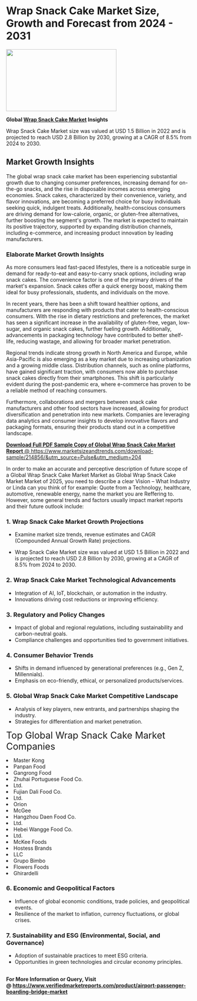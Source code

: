 <H1>Wrap Snack Cake Market Size, Growth and Forecast from 2024 - 2031</H1><img class="aligncenter size-medium wp-image-584254" src="https://thirdeyenews.in/wp-content/uploads/2024/09/Global-Market-Research-300x168.jpeg" alt="" width="300" height="168" /><p><strong>Global&nbsp;<a href="https://www.marketsizeandtrends.com/download-sample/214856/&amp;utm_source=Pulse&amp;utm_medium=204">Wrap Snack Cake Market</a> Insights</strong></p><p>Wrap Snack Cake Market size was valued at USD 1.5 Billion in 2022 and is projected to reach USD 2.8 Billion by 2030, growing at a CAGR of 8.5% from 2024 to 2030.</p><p><h2>Market Growth Insights</h2> <p>The global wrap snack cake market has been experiencing substantial growth due to changing consumer preferences, increasing demand for on-the-go snacks, and the rise in disposable incomes across emerging economies. Snack cakes, characterized by their convenience, variety, and flavor innovations, are becoming a preferred choice for busy individuals seeking quick, indulgent treats. Additionally, health-conscious consumers are driving demand for low-calorie, organic, or gluten-free alternatives, further boosting the segment's growth. The market is expected to maintain its positive trajectory, supported by expanding distribution channels, including e-commerce, and increasing product innovation by leading manufacturers.</p> <p><a href="#"></a></p> <h3>Elaborate Market Growth Insights</h3> <p>As more consumers lead fast-paced lifestyles, there is a noticeable surge in demand for ready-to-eat and easy-to-carry snack options, including wrap snack cakes. The convenience factor is one of the primary drivers of the market's expansion. Snack cakes offer a quick energy boost, making them ideal for busy professionals, students, and individuals on the move.</p> <p>In recent years, there has been a shift toward healthier options, and manufacturers are responding with products that cater to health-conscious consumers. With the rise in dietary restrictions and preferences, the market has seen a significant increase in the availability of gluten-free, vegan, low-sugar, and organic snack cakes, further fueling growth. Additionally, advancements in packaging technology have contributed to better shelf-life, reducing wastage, and allowing for broader market penetration.</p> <p>Regional trends indicate strong growth in North America and Europe, while Asia-Pacific is also emerging as a key market due to increasing urbanization and a growing middle class. Distribution channels, such as online platforms, have gained significant traction, with consumers now able to purchase snack cakes directly from their smartphones. This shift is particularly evident during the post-pandemic era, where e-commerce has proven to be a reliable method of reaching consumers.</p> <p>Furthermore, collaborations and mergers between snack cake manufacturers and other food sectors have increased, allowing for product diversification and penetration into new markets. Companies are leveraging data analytics and consumer insights to develop innovative flavors and packaging formats, ensuring their products stand out in a competitive landscape.</p> <p><a href="#"></p><p><span class=""><strong>Download Full PDF Sample Copy of Global Wrap Snack Cake Market Report</strong> @ <a href="https://www.marketsizeandtrends.com/download-sample/214856/&amp;utm_source=Pulse&amp;utm_medium=204" target="_blank">https://www.marketsizeandtrends.com/download-sample/214856/&amp;utm_source=Pulse&amp;utm_medium=204</a></span></p><p>In order to make an accurate and perceptive description of future scope of a Global&nbsp;Wrap Snack Cake Market Market as Global&nbsp;Wrap Snack Cake Market Market of 2025, you need to describe a clear Vision &ndash; What Industry or Linda can you think of for example: Quote from a Technology, healthcare, automotive, renewable energy, name the market you are Reffering to. However, some general trends and factors usually impact market reports and their future outlook include:</p><h3>1.&nbsp;<strong>Wrap Snack Cake Market Growth Projections</strong></h3><ul><li>Examine market size trends, revenue estimates and CAGR (Compounded Annual Growth Rate) projections.</li><li><p>Wrap Snack Cake Market size was valued at USD 1.5 Billion in 2022 and is projected to reach USD 2.8 Billion by 2030, growing at a CAGR of 8.5% from 2024 to 2030.</p></li></ul><h3>2.&nbsp;<strong>Wrap Snack Cake Market Technological Advancements</strong></h3><ul><li>Integration of AI, IoT, blockchain, or automation in the industry.</li><li>Innovations driving cost reductions or improving efficiency.</li></ul><h3>3.&nbsp;<strong>Regulatory and Policy Changes</strong></h3><ul><li>Impact of global and regional regulations, including sustainability and carbon-neutral goals.</li><li>Compliance challenges and opportunities tied to government initiatives.</li></ul><h3>4.&nbsp;<strong>Consumer Behavior Trends</strong></h3><ul><li>Shifts in demand influenced by generational preferences (e.g., Gen Z, Millennials).</li><li>Emphasis on eco-friendly, ethical, or personalized products/services.</li></ul><h3>5.&nbsp;<strong>Global Wrap Snack Cake Market Competitive Landscape</strong></h3><ul><li>Analysis of key players, new entrants, and partnerships shaping the industry.</li><li>Strategies for differentiation and market penetration.</li></ul><p data-pm-slice="1 1 []"><span style="color: inherit; font-family: inherit; font-size: 25px;">Top Global Wrap Snack Cake Market Companies</span></p><div class="" data-test-id=""><p><li>Master Kong</li><li> Panpan Food</li><li> Gangrong Food</li><li> Zhuhai Portuguese Food Co.</li><li> Ltd.</li><li> Fujian Dali Food Co.</li><li> Ltd.</li><li> Orion</li><li> McGee</li><li> Hangzhou Daen Food Co.</li><li> Ltd.</li><li> Hebei Wangge Food Co.</li><li> Ltd.</li><li> McKee Foods</li><li> Hostess Brands</li><li> LLC</li><li> Grupo Bimbo</li><li> Flowers Foods</li><li> Ghirardelli</li></p></div><h3>6.&nbsp;<strong>Economic and Geopolitical Factors</strong></h3><ul><li>Influence of global economic conditions, trade policies, and geopolitical events.</li><li>Resilience of the market to inflation, currency fluctuations, or global crises.</li></ul><h3>7.&nbsp;<strong>Sustainability and ESG (Environmental, Social, and Governance)</strong></h3><ul><li>Adoption of sustainable practices to meet ESG criteria.</li><li>Opportunities in green technologies and circular economy principles.</li></ul><h2><strong style="font-size: 14px;">For More Information or Query, Visit @&nbsp;</strong><a style="background-color: #ffffff; font-size: 14px;" href="https://www.marketsizeandtrends.com/report/wrap-snack-cake-market/" target="_blank">https://www.verifiedmarketreports.com/product/airport-passenger-boarding-bridge-market</a></h2>
